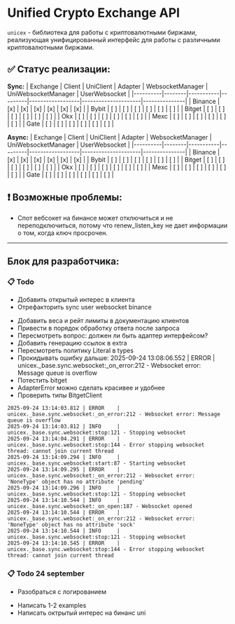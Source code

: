 # Unified Crypto Exchange API

`unicex` - библиотека для работы с криптовалютными биржами, реализующая унифицированный интерфейс для работы с различными криптовалютными биржами.

## ✅ Статус реализации:

**Sync:**
| Exchange | Client | UniClient | Adapter | WebsocketManager | UniWebsocketManager | UserWebsocket |
|----------|--------|-----------|---------|------------------|---------------------|---------------|
| Binance  | [x]    | [x]       | [x]     | [x]              | [x]                 | [x]           |
| Bybit    | [ ]    | [ ]       | [ ]     | [ ]              | [ ]                 | [ ]           |
| Bitget   | [ ]    | [ ]       | [ ]     | [ ]              | [ ]                 | [ ]           |
| Okx      | [ ]    | [ ]       | [ ]     | [ ]              | [ ]                 | [ ]           |
| Mexc     | [ ]    | [ ]       | [ ]     | [ ]              | [ ]                 | [ ]           |
| Gate     | [ ]    | [ ]       | [ ]     | [ ]              | [ ]                 | [ ]           |

**Async:**
| Exchange | Client | UniClient | Adapter | WebsocketManager | UniWebsocketManager | UserWebsocket |
|----------|--------|-----------|---------|------------------|---------------------|---------------|
| Binance  | [x]    | [x]       | [x]     | [x]              | [x]                 | [x]           |
| Bybit    | [ ]    | [ ]       | [ ]     | [ ]              | [ ]                 | [ ]           |
| Bitget   | [ ]    | [ ]       | [ ]     | [ ]              | [ ]                 | [ ]           |
| Okx      | [ ]    | [ ]       | [ ]     | [ ]              | [ ]                 | [ ]           |
| Mexc     | [ ]    | [ ]       | [ ]     | [ ]              | [ ]                 | [ ]           |
| Gate     | [ ]    | [ ]       | [ ]     | [ ]              | [ ]                 | [ ]           |

## ❗️ Возможные проблемы:
- Спот вебсокет на бинансе может отключиться и не переподключиться, потому что renew_listen_key не дает информации о том, когда ключ просрочен.

---

## Блок для разработчика:

### 📋 Todo
+ Добавить открытый интерес в клиента
+ Отрефакторить sync user websocket binance
- Добавить веса и рейт лимиты в документацию клиентов
- Привести в порядок обработку ответа после запроса
- Пересмотреть вопрос: должен ли быть адаптер интерфейсом?
- Добавить генерацию ссылок в extra
- Пересмотреть политику Literal в types
- Прокидывать ошибку дальше: 2025-09-24 13:08:06.552 | ERROR    | unicex._base.sync.websocket:_on_error:212 - Websocket error: Message queue is overflow
- Потестить bitget
- AdapterError можно сделать красивее и удобнее
- Проверить типы BitgetClient
```
2025-09-24 13:14:03.812 | ERROR    | unicex._base.sync.websocket:_on_error:212 - Websocket error: Message queue is overflow
2025-09-24 13:14:03.812 | INFO     | unicex._base.sync.websocket:stop:121 - Stopping websocket
2025-09-24 13:14:04.291 | ERROR    | unicex._base.sync.websocket:stop:144 - Error stopping websocket thread: cannot join current thread
2025-09-24 13:14:09.294 | INFO     | unicex._base.sync.websocket:start:87 - Starting websocket
2025-09-24 13:14:09.295 | ERROR    | unicex._base.sync.websocket:_on_error:212 - Websocket error: 'NoneType' object has no attribute 'pending'
2025-09-24 13:14:09.296 | INFO     | unicex._base.sync.websocket:stop:121 - Stopping websocket
2025-09-24 13:14:10.544 | INFO     | unicex._base.sync.websocket:_on_open:187 - Websocket opened
2025-09-24 13:14:10.544 | ERROR    | unicex._base.sync.websocket:_on_error:212 - Websocket error: 'NoneType' object has no attribute 'sock'
2025-09-24 13:14:10.544 | INFO     | unicex._base.sync.websocket:stop:121 - Stopping websocket
2025-09-24 13:14:10.545 | ERROR    | unicex._base.sync.websocket:stop:144 - Error stopping websocket thread: cannot join current thread
```

### 📋 Todo 24 september
+ Разобраться с логированием
- Написать 1-2 examples
- Написать октрытый интерес на бинанс uni
